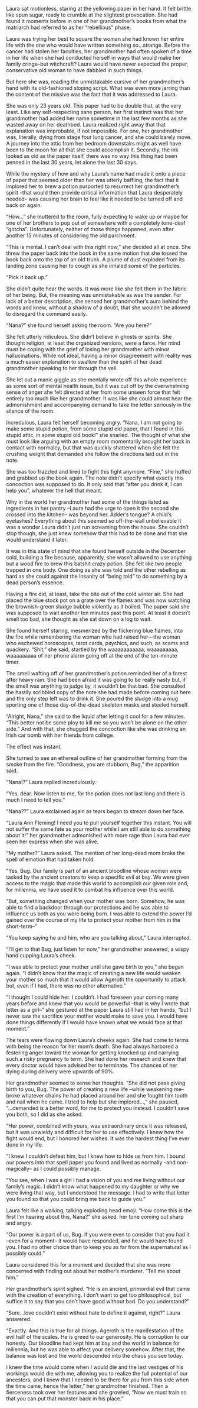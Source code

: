 Laura sat motionless, staring at the yellowing paper in her hand.  It felt brittle like spun sugar, ready to crumble at the slightest provocation.  She had found it moments before in one of her grandmother’s books from what the matriarch had referred to as her “rebellious” phase.  

Laura was trying her best to square the woman she had known her entire life with the one who would have written something so…strange.  Before the cancer had stolen her faculties, her grandmother had often spoken of a time in her life when she had conducted herself in ways that would make her family cringe–but witchcraft? Laura would have never expected the proper, conservative old woman to have dabbled in such things.  

But here she was, reading the unmistakable cursive of her grandmother’s hand with its old-fashioned sloping script. What was even more jarring than the content of the missive was the fact that it was addressed to Laura.  

She was only 23 years old.  This paper had to be double that, at the very least.  Like any self-respecting sane person, her first instinct was that her grandmother had added her name sometime in the last few months as she wasted away on her deathbed.  Laura realized right away that that explanation was improbable, if not impossible.  For one, her grandmother was, literally, dying from stage four lung cancer, and she could barely move.  A journey into the attic from her bedroom downstairs might as well have been to the moon for all that she could accomplish it.  Secondly, the ink looked as old as the paper itself, there was no way this thing had been penned in the last 30 years, let alone the last 30 days.  

While the mystery of how and why Laura’s name had made it onto a piece of paper that seemed older than her was utterly baffling, the fact that it implored her to brew a potion purported to resurrect her grandmother’s spirit –that would then provide critical information that Laura desperately needed– was causing her brain to feel like it needed to be turned off and back on again.  

“How…” she muttered to the room, fully expecting to wake up or maybe for one of her brothers to pop out of somewhere with a completely tone-deaf “gotcha”.  Unfortunately, neither of those things happened, even after another 15 minutes of considering the old parchment. 

“This is mental.  I can’t deal with this right now,” she decided all at once. She threw the paper back into the book in the same motion that she tossed the book back onto the top of an old trunk.  A plume of dust exploded from its landing zone causing her to cough as she inhaled some of the particles. 

“Pick it back up.” 

She didn’t quite hear the words.  It was more like she felt them in the fabric of her being.  But, the meaning was unmistakable as was the sender.  For lack of a better description, she sensed her grandmother’s aura behind the words and knew, without a shadow of a doubt, that she wouldn’t be allowed to disregard the command easily.  

“Nana?” she found herself asking the room.  “Are you here?” 

She felt utterly ridiculous. She didn’t believe in ghosts or spirits.  She thought religion, at least the organized versions, were a farce.  Her mind must be coping with the grief of losing her grandmother with minor hallucinations.  While not ideal, having a minor disagreement with reality was a much easier explanation to swallow than the spirit of her dead grandmother speaking to her through the veil. 

She let out a manic giggle as she mentally wrote off this whole experience as some sort of mental health issue, but it was cut off by the overwhelming sense of anger she felt directed at her from some unseen force that felt entirely too much like her grandmother.  It was like she could almost hear the admonishment and accompanying demand to take the letter seriously in the silence of the room. 

Incredulous, Laura felt herself becoming angry.  “Nana, I am not going to make some stupid potion, from some stupid old paper, that I found in this stupid attic, in some stupid old book!” she snarled.  The thought of what she must look like arguing with an empty room momentarily brought her back in contact with normalcy, but that was quickly shattered when she felt the crushing weight that demanded she follow the directions laid out in the note. 

She was too frazzled and tired to fight this fight anymore. “Fine,” she huffed and grabbed up the book again.  The note didn’t specify what exactly this concoction was supposed to do.  It only said that “after you drink it, I can help you”, whatever the hell that meant.  

Why in the world her grandmother had some of the things listed as ingredients in her pantry –Laura had the urge to open it the second she crossed into the kitchen– was beyond her.  Adder’s tongue? A child’s eyelashes? Everything about this seemed so off-the-wall unbelievable it was a wonder Laura didn’t just run screaming from the house.  She couldn’t stop though, she just knew somehow that this had to be done and that she would understand it later.  

It was in this state of mind that she found herself outside in the December cold, building a fire because, apparently, she wasn’t allowed to use anything but a wood fire to brew this batshit crazy potion.  She felt like two people trapped in one body.  One doing as she was told and the other rebelling as hard as she could against the insanity of “being told” to do something by a dead person’s essence.  

Having a fire did, at least, take the bite out of the cold winter air.  She had placed the blue stock pot on a grate over the flames and was now watching the brownish-green sludge bubble violently as it boiled.  The paper said she was supposed to wait another ten minutes past this point.  At least it doesn’t smell too bad, she thought as she sat down on a log to wait.  

She found herself staring, mesmerized by the flickering blue flames, into the fire while remembering the woman who had raised her—the woman who eschewed horoscopes, tarot cards, psychics, and such, as scams and quackery. “Shit,” she said, startled by the waaaaaaaaaaa, waaaaaaaaa, waaaaaaaaa of her phone alarm going off at the end of the ten-minute timer.  

The smell wafting off of her grandmother’s potion reminded her of a forest after heavy rain. She had been afraid it was going to be really nasty but, if the smell was anything to judge by, it wouldn’t be that bad. She consulted the hastily scribbled copy of the note she had made before coming out here and the only step left was to drink it.  She poured the sludge into a mug sporting one of those day-of-the-dead skeleton masks and steeled herself. 

“Alright, Nana,” she said to the liquid after letting it cool for a few minutes.  “This better not be some ploy to kill me so you won’t be alone on the other side.” And with that, she chugged the concoction like she was drinking an Irish car bomb with her friends from college.  

The effect was instant. 

She turned to see an ethereal outline of her grandmother forming from the smoke from the fire. “Goodness, you are stubborn, Bug,” the apparition said. 

“Nana!?” Laura replied incredulously. 

“Yes, dear.  Now listen to me, for the potion does not last long and there is much I need to tell you.” 

“Nana??” Laura exclaimed again as tears began to stream down her face. 

“Laura Ann Fleming! I need you to pull yourself together this instant.  You will not suffer the same fate as your mother while I am still able to do something about it!” her grandmother admonished with more rage than Laura had ever seen her express when she was alive. 

“My mother?” Laura asked. The mention of her long-dead mom broke the spell of emotion that had taken hold. 

“Yes, Bug. Our family is part of an ancient bloodline whose women were tasked by the ancient creators to keep a specific evil at bay.  We were given access to the magic that made this world to accomplish our given role and, for millennia, we have used it to combat his influence over this world.  

“But, something changed when your mother was born.  Somehow, he was able to find a backdoor through our protections and he was able to influence us both as you were being born.  I was able to extend the power I’d gained over the course of my life to protect your mother from him in the short-term–” 

“You keep saying he and him, who are you talking about,” Laura interrupted.  

“I’ll get to that Bug, just listen for now,” her grandmother answered, a wispy hand cupping Laura’s cheek.

“I was able to protect your mother until she gave birth to you,” she began again. “I didn’t know that the magic of creating a new life would weaken your mother so much that it would allow Ageroth the opportunity to attack but, even if I had, there was no other alternative.” 

“I thought I could hide her.  I couldn’t.  I had foreseen your coming many years before and knew that you would be powerful –that is why I wrote that letter as a girl–” she gestured at the paper Laura still had in her hands, “but I never saw the sacrifice your mother would make to save you.  I would have done things differently if I would have known what we would face at that moment.” 

The tears were flowing down Laura’s cheeks again. She had come to terms with being the reason for her mom’s death.  She had always harbored a festering anger toward the woman for getting knocked up and carrying such a risky pregnancy to term.  She had done her research and knew that every doctor would have advised her to terminate.  The chances of her dying during delivery were upwards of 90%. 

Her grandmother seemed to sense her thoughts.  “She did not pass giving birth to you, Bug.  The power of creating a new life –while weakening me– broke whatever chains he had placed around her and she fought him tooth and nail when he came.  I tried to help but she implored…,” she paused, “...demanded is a better word, for me to protect you instead.  I couldn’t save you both, so I did as she asked.  

“Her power, combined with yours, was extraordinary once it was released, but it was unwieldy and difficult for her to use effectively.  I knew how the fight would end, but I honored her wishes. It was the hardest thing I’ve ever done in my life.

“I knew I couldn’t defeat him, but I knew how to hide us from him.  I bound our powers into that spell paper you found and lived as normally –and non-magically– as I could possibly manage.  

“You see, when I was a girl I had a vision of you and me living without our family’s magic.  I didn’t know what happened to my daughter or why we were living that way, but I understood the message.  I had to write that letter you found so that you could bring me back to guide you.” 

Laura felt like a walking, talking exploding head emoji.  “How come this is the first I’m hearing about this, Nana?” she asked, her tone coming out sharp and angry.  

“Our power is a part of us, Bug.  If you were even to consider that you had it –even for a moment– it would have responded, and he would have found you.  I had no other choice than to keep you as far from the supernatural as I possibly could.” 

Laura considered this for a moment and decided that she was more concerned with finding out about her mother’s murderer.  “Tell me about him.” 

Her grandmother’s spirit sighed.  “He is an ancient, primordial evil that came with the creation of everything.  I don’t want to get too philosophical, but suffice it to say that you can’t have good without bad.  Do you understand?” 

“Sure…love couldn’t exist without hate to define it against, right?” Laura answered. 

“Exactly.  And this is true for all things.  Ageroth is the manifestation of the evil half of the scales.  He is greed to our generosity.  He is corruption to our honesty.  Our bloodline had kept him at bay and the world in balance for millennia, but he was able to affect your delivery somehow.  After that, the balance was lost and the world descended into the chaos you see today.  

I knew the time would come when I would die and the last vestiges of his workings would die with me, allowing you to realize the full potential of our ancestors, and I knew that I needed to be there for you from this side when the time came, hence the letter,” her grandmother finished.  Then a fierceness took over her features and she growled, “Now we must train so that you can put that monster back in his place.” 


